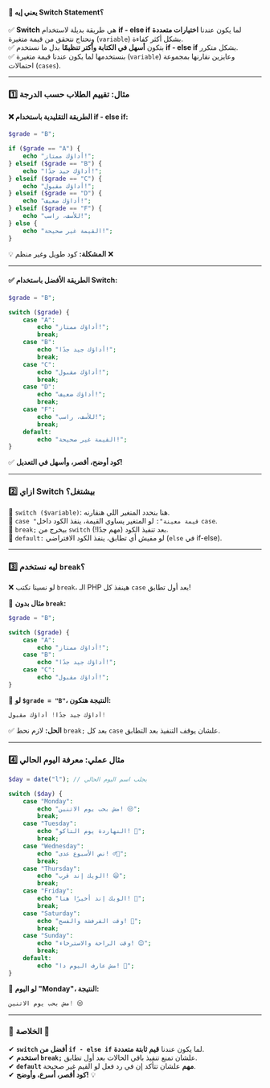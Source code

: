 #### **📌 يعني إيه Switch Statement؟**

✅ **Switch** هي طريقة بديلة لاستخدام **if - else if** لما يكون عندنا **اختيارات متعددة** ونحتاج نتحقق من قيمة متغيرة (`variable`) بشكل أكثر كفاءة.  
✅ بتكون **أسهل في الكتابة وأكتر تنظيمًا** بدل ما نستخدم **if - else if** بشكل متكرر.  
✅ بنستخدمها لما يكون عندنا قيمة متغيرة (`variable`) وعايزين نقارنها بمجموعة احتمالات (`cases`).

---

### **1️⃣ مثال: تقييم الطلاب حسب الدرجة**

#### **❌ الطريقة التقليدية باستخدام if - else if:**

```php
$grade = "B";

if ($grade == "A") {
    echo "أداؤك ممتاز!";
} elseif ($grade == "B") {
    echo "أداؤك جيد جدًا!";
} elseif ($grade == "C") {
    echo "أداؤك مقبول!";
} elseif ($grade == "D") {
    echo "أداؤك ضعيف!";
} elseif ($grade == "F") {
    echo "للأسف، راسب!";
} else {
    echo "القيمة غير صحيحة!";
}
```

💡 **المشكلة:** كود طويل وغير منظم ❌

---

#### **✅ الطريقة الأفضل باستخدام Switch:**

```php
$grade = "B";

switch ($grade) {
    case "A":
        echo "أداؤك ممتاز!";
        break;
    case "B":
        echo "أداؤك جيد جدًا!";
        break;
    case "C":
        echo "أداؤك مقبول!";
        break;
    case "D":
        echo "أداؤك ضعيف!";
        break;
    case "F":
        echo "للأسف، راسب!";
        break;
    default:
        echo "القيمة غير صحيحة!";
}
```

✅ **كود أوضح، أقصر، وأسهل في التعديل!**

---

### **2️⃣ ازاي Switch بيشتغل؟**

🔹 `switch ($variable)`: هنا بنحدد المتغير اللي هنقارنه.  
🔹 `case "قيمة معينة":` لو المتغير يساوي القيمة، ينفذ الكود داخل `case`.  
🔹 `break;` بيخرج من `switch` بعد تنفيذ الكود (مهم جدًا!).  
🔹 `default:` لو مفيش أي تطابق، ينفذ الكود الافتراضي (`else` في if-else).

---

### **3️⃣ ليه نستخدم `break`؟**

❌ لو نسينا نكتب `break`، الـ PHP هينفذ كل `case` بعد أول تطابق!

📌 **مثال بدون `break`:**

```php
$grade = "B";

switch ($grade) {
    case "A":
        echo "أداؤك ممتاز!";
    case "B":
        echo "أداؤك جيد جدًا!";
    case "C":
        echo "أداؤك مقبول!";
}
```

🔴 **لو `$grade = "B"`، النتيجة هتكون:**

```php
أداؤك جيد جدًا! أداؤك مقبول!
```

✅ **الحل:** لازم نحط `break;` بعد كل `case` علشان يوقف التنفيذ بعد التطابق.

---

### **4️⃣ مثال عملي: معرفة اليوم الحالي**

```php
$day = date("l"); // يجلب اسم اليوم الحالي

switch ($day) {
    case "Monday":
        echo "مش بحب يوم الاتنين! 😒";
        break;
    case "Tuesday":
        echo "النهاردة يوم التاكو! 🌮";
        break;
    case "Wednesday":
        echo "نص الأسبوع عدى! 🏃‍♂️";
        break;
    case "Thursday":
        echo "الويك إند قرب! 😃";
        break;
    case "Friday":
        echo "الويك إند أخيرًا هنا! 🎉";
        break;
    case "Saturday":
        echo "وقت الفرفشة والفسح! 🕺";
        break;
    case "Sunday":
        echo "وقت الراحة والاسترخاء! 😌";
        break;
    default:
        echo "مش عارف اليوم دا! 🤔";
}
```

📌 **لو اليوم "Monday"، النتيجة:**

```php
مش بحب يوم الاتنين! 😒
```

---

### **🔹 الخلاصة 🚀**

✔ **`switch` أفضل من `if - else if`** لما يكون عندنا **قيم ثابتة متعددة**.  
✔ **استخدم `break;`** علشان تمنع تنفيذ باقي الحالات بعد أول تطابق.  
✔ **`default` مهم** علشان تتأكد إن في رد فعل لو القيم غير صحيحة.  
✔ **كود أقصر، أسرع، وأوضح!** 💡